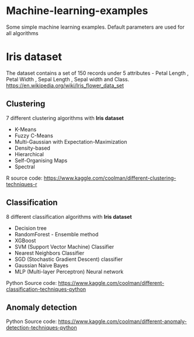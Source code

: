 # Machine-learning-examples

Some simple machine learning examples. 
Default parameters are used for all algorithms



# Iris dataset

The dataset contains a set of 150 records under 5 attributes - Petal Length , Petal Width , Sepal Length , Sepal width and Class. https://en.wikipedia.org/wiki/Iris_flower_data_set


## Clustering

7 different clustering algorithms with **Iris dataset**

* K-Means
* Fuzzy C-Means
* Multi-Gaussian with Expectation-Maximization
* Density-based 
* Hierarchical 
* Self-Organising Maps 
* Spectral

R source code: https://www.kaggle.com/coolman/different-clustering-techniques-r

## Classification

8 different classification algorithms with **Iris dataset**

* Decision tree
* RandomForest - Ensemble method
* XGBoost
* SVM (Support Vector Machine) Classifier
* Nearest Neighbors Classifier
* SGD (Stochastic Gradient Descent) classifier 
* Gaussian Naive Bayes
* MLP (Multi-layer Perceptron) Neural network

Python Source code: https://www.kaggle.com/coolman/different-classification-techniques-python

## Anomaly detection

Python Source code: https://www.kaggle.com/coolman/different-anomaly-detection-techniques-python


